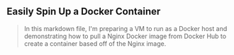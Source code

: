 ## Easily Spin Up a Docker Container

> In this markdown file, I'm preparing 
> a VM to run as a Docker host and 
> demonstrating how to pull a Nginx Docker image 
> from Docker Hub to create a container 
> based off of the Nginx image. 